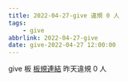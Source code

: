 ```yaml
---
title: 2022-04-27-give 違規 0 人
tags:
    - give
abbrlink: 2022-04-27-give
date: give-2022-04-27 12:00:00
---
```

give 板 [板規連結](https://www.ptt.cc/bbs/give/M.1612495900.A.C32.html)
昨天違規 0 人
